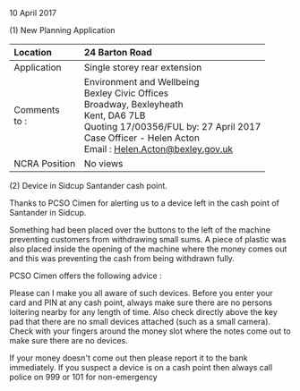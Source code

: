 10 April 2017

(1) New Planning Application

| Location          | 24 Barton Road                                                                                                                                                                                                                                     |
| :---------------- | :------------------------------------------------------------------------------------------------------------------------------------------------------------------------------------------------------------------------------------------------- |
| Application       | Single storey rear extension                                                                                                                                                                                                                       |
| Comments <br>to : | Environment and Wellbeing <br>Bexley Civic Offices <br>Broadway, Bexleyheath <br>Kent, DA6 7LB <br>Quoting 17/00356/FUL by: 27 April 2017 <br>Case Officer - Helen Acton <br>Email : [Helen.Acton@bexley.gov.uk](mailto:Helen.Acton@bexley.gov.uk) |
| NCRA Position     | No views                                                                                                                                                                                                                                           |

(2) Device in Sidcup Santander cash point.

Thanks to PCSO Cimen for alerting us to a device left in the cash point of Santander in Sidcup.

Something had been placed over the buttons to the left of the machine preventing customers from withdrawing small sums. A piece of plastic was also placed inside the opening of the machine where the money comes out and this was preventing the cash from being withdrawn fully.

PCSO Cimen offers the following advice :

Please can I make you all aware of such devices. Before you enter your card and PIN at any cash point, always make sure there are no persons loitering nearby for any length of time. Also check directly above the key pad that there are no small devices attached (such as a small camera). Check with your fingers around the money slot where the notes come out to make sure there are no devices.

If your money doesn't come out then please report it to the bank immediately. If you suspect a device is on a cash point then always call police on 999 or 101 for non-emergency
